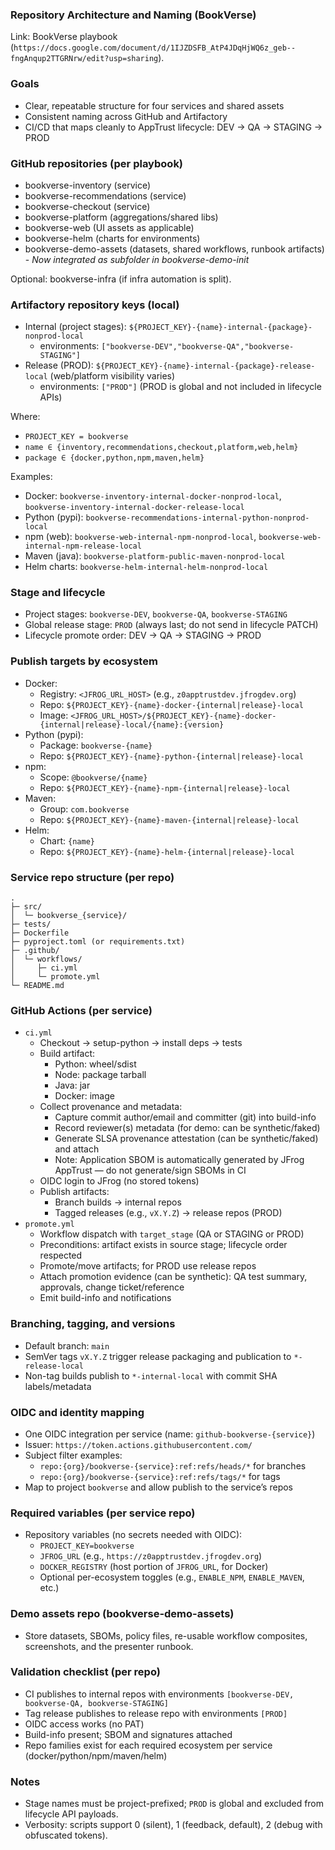 ### Repository Architecture and Naming (BookVerse)

Link: BookVerse playbook (`https://docs.google.com/document/d/1IJZDSFB_AtP4JDqHjWQ6z_geb--fngAnqup2TTGRNrw/edit?usp=sharing`).

### Goals
- Clear, repeatable structure for four services and shared assets
- Consistent naming across GitHub and Artifactory
- CI/CD that maps cleanly to AppTrust lifecycle: DEV → QA → STAGING → PROD

### GitHub repositories (per playbook)
- bookverse-inventory (service)
- bookverse-recommendations (service)
- bookverse-checkout (service)
- bookverse-platform (aggregations/shared libs)
- bookverse-web (UI assets as applicable)
- bookverse-helm (charts for environments)
- bookverse-demo-assets (datasets, shared workflows, runbook artifacts) - *Now integrated as subfolder in bookverse-demo-init*

Optional: bookverse-infra (if infra automation is split).

### Artifactory repository keys (local)
- Internal (project stages): `${PROJECT_KEY}-{name}-internal-{package}-nonprod-local`
  - environments: `["bookverse-DEV","bookverse-QA","bookverse-STAGING"]`
- Release (PROD): `${PROJECT_KEY}-{name}-internal-{package}-release-local` (web/platform visibility varies)
  - environments: `["PROD"]` (PROD is global and not included in lifecycle APIs)

Where:
- `PROJECT_KEY = bookverse`
- `name ∈ {inventory,recommendations,checkout,platform,web,helm}`
- `package ∈ {docker,python,npm,maven,helm}`

Examples:
- Docker: `bookverse-inventory-internal-docker-nonprod-local`, `bookverse-inventory-internal-docker-release-local`
- Python (pypi): `bookverse-recommendations-internal-python-nonprod-local`
- npm (web): `bookverse-web-internal-npm-nonprod-local`, `bookverse-web-internal-npm-release-local`
- Maven (java): `bookverse-platform-public-maven-nonprod-local`
- Helm charts: `bookverse-helm-internal-helm-nonprod-local`

### Stage and lifecycle
- Project stages: `bookverse-DEV`, `bookverse-QA`, `bookverse-STAGING`
- Global release stage: `PROD` (always last; do not send in lifecycle PATCH)
- Lifecycle promote order: DEV → QA → STAGING → PROD

### Publish targets by ecosystem
- Docker:
  - Registry: `<JFROG_URL_HOST>` (e.g., `z0apptrustdev.jfrogdev.org`)
  - Repo: `${PROJECT_KEY}-{name}-docker-{internal|release}-local`
  - Image: `<JFROG_URL_HOST>/${PROJECT_KEY}-{name}-docker-{internal|release}-local/{name}:{version}`
- Python (pypi):
  - Package: `bookverse-{name}`
  - Repo: `${PROJECT_KEY}-{name}-python-{internal|release}-local`
- npm:
  - Scope: `@bookverse/{name}`
  - Repo: `${PROJECT_KEY}-{name}-npm-{internal|release}-local`
- Maven:
  - Group: `com.bookverse`
  - Repo: `${PROJECT_KEY}-{name}-maven-{internal|release}-local`
- Helm:
  - Chart: `{name}`
  - Repo: `${PROJECT_KEY}-{name}-helm-{internal|release}-local`

### Service repo structure (per repo)
```
.
├─ src/
│  └─ bookverse_{service}/
├─ tests/
├─ Dockerfile
├─ pyproject.toml (or requirements.txt)
├─ .github/
│  └─ workflows/
│     ├─ ci.yml
│     └─ promote.yml
└─ README.md
```

### GitHub Actions (per service)
- `ci.yml`
  - Checkout → setup-python → install deps → tests
  - Build artifact:
    - Python: wheel/sdist
    - Node: package tarball
    - Java: jar
    - Docker: image
  - Collect provenance and metadata:
    - Capture commit author/email and committer (git) into build-info
    - Record reviewer(s) metadata (for demo: can be synthetic/faked)
    - Generate SLSA provenance attestation (can be synthetic/faked) and attach
    - Note: Application SBOM is automatically generated by JFrog AppTrust — do not generate/sign SBOMs in CI
  - OIDC login to JFrog (no stored tokens)
  - Publish artifacts:
    - Branch builds → internal repos
    - Tagged releases (e.g., `vX.Y.Z`) → release repos (PROD)
- `promote.yml`
  - Workflow dispatch with `target_stage` (QA or STAGING or PROD)
  - Preconditions: artifact exists in source stage; lifecycle order respected
  - Promote/move artifacts; for PROD use release repos
  - Attach promotion evidence (can be synthetic): QA test summary, approvals, change ticket/reference
  - Emit build-info and notifications

### Branching, tagging, and versions
- Default branch: `main`
- SemVer tags `vX.Y.Z` trigger release packaging and publication to `*-release-local`
- Non-tag builds publish to `*-internal-local` with commit SHA labels/metadata

### OIDC and identity mapping
- One OIDC integration per service (name: `github-bookverse-{service}`)
- Issuer: `https://token.actions.githubusercontent.com/`
- Subject filter examples:
  - `repo:{org}/bookverse-{service}:ref:refs/heads/*` for branches
  - `repo:{org}/bookverse-{service}:ref:refs/tags/*` for tags
- Map to project `bookverse` and allow publish to the service’s repos

### Required variables (per service repo)
- Repository variables (no secrets needed with OIDC):
  - `PROJECT_KEY=bookverse`
  - `JFROG_URL` (e.g., `https://z0apptrustdev.jfrogdev.org`)
  - `DOCKER_REGISTRY` (host portion of `JFROG_URL`, for Docker)
  - Optional per-ecosystem toggles (e.g., `ENABLE_NPM`, `ENABLE_MAVEN`, etc.)

### Demo assets repo (bookverse-demo-assets)
- Store datasets, SBOMs, policy files, re-usable workflow composites, screenshots, and the presenter runbook.

### Validation checklist (per repo)
- CI publishes to internal repos with environments `[bookverse-DEV, bookverse-QA, bookverse-STAGING]`
- Tag release publishes to release repo with environments `[PROD]`
- OIDC access works (no PAT)
- Build-info present; SBOM and signatures attached
- Repo families exist for each required ecosystem per service (docker/python/npm/maven/helm)

### Notes
- Stage names must be project-prefixed; `PROD` is global and excluded from lifecycle API payloads.
- Verbosity: scripts support 0 (silent), 1 (feedback, default), 2 (debug with obfuscated tokens).


